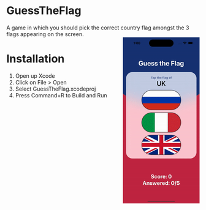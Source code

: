# GuessTheFlag
 A game in which you should pick the correct country flag amongst the 3 flags appearing on the screen.  
<img align="right" src="./GuessTheFlag.gif">
# Installation
 1. Open up Xcode
 2. Click on File > Open
 3. Select GuessTheFlag.xcodeproj
 4. Press Command+R to Build and Run
 
